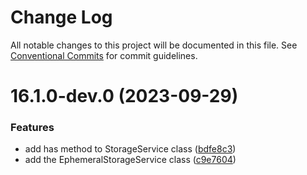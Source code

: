 # Change Log

All notable changes to this project will be documented in this file.
See [Conventional Commits](https://conventionalcommits.org) for commit guidelines.

# 16.1.0-dev.0 (2023-09-29)

### Features

- add has method to StorageService class ([bdfe8c3](https://gitlab.com/rxap/packages/commit/bdfe8c33a5d778534836a2c507b71bda1d482260))
- add the EphemeralStorageService class ([c9e7604](https://gitlab.com/rxap/packages/commit/c9e76043e3f333d84728d39ee7c629bf46866c7b))
